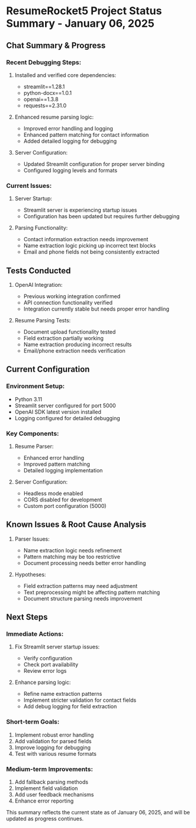 # ResumeRocket5 Project Status Summary - January 06, 2025

## Chat Summary & Progress

### Recent Debugging Steps:
1. Installed and verified core dependencies:
   - streamlit==1.28.1
   - python-docx==1.0.1
   - openai==1.3.8
   - requests==2.31.0

2. Enhanced resume parsing logic:
   - Improved error handling and logging
   - Enhanced pattern matching for contact information
   - Added detailed logging for debugging

3. Server Configuration:
   - Updated Streamlit configuration for proper server binding
   - Configured logging levels and formats

### Current Issues:

1. Server Startup:
   - Streamlit server is experiencing startup issues
   - Configuration has been updated but requires further debugging

2. Parsing Functionality:
   - Contact information extraction needs improvement
   - Name extraction logic picking up incorrect text blocks
   - Email and phone fields not being consistently extracted

## Tests Conducted

1. OpenAI Integration:
   - Previous working integration confirmed
   - API connection functionality verified
   - Integration currently stable but needs proper error handling

2. Resume Parsing Tests:
   - Document upload functionality tested
   - Field extraction partially working
   - Name extraction producing incorrect results
   - Email/phone extraction needs verification

## Current Configuration

### Environment Setup:
- Python 3.11
- Streamlit server configured for port 5000
- OpenAI SDK latest version installed
- Logging configured for detailed debugging

### Key Components:
1. Resume Parser:
   - Enhanced error handling
   - Improved pattern matching
   - Detailed logging implementation

2. Server Configuration:
   - Headless mode enabled
   - CORS disabled for development
   - Custom port configuration (5000)

## Known Issues & Root Cause Analysis

1. Parser Issues:
   - Name extraction logic needs refinement
   - Pattern matching may be too restrictive
   - Document processing needs better error handling

2. Hypotheses:
   - Field extraction patterns may need adjustment
   - Text preprocessing might be affecting pattern matching
   - Document structure parsing needs improvement

## Next Steps

### Immediate Actions:
1. Fix Streamlit server startup issues:
   - Verify configuration
   - Check port availability
   - Review error logs

2. Enhance parsing logic:
   - Refine name extraction patterns
   - Implement stricter validation for contact fields
   - Add debug logging for field extraction

### Short-term Goals:
1. Implement robust error handling
2. Add validation for parsed fields
3. Improve logging for debugging
4. Test with various resume formats

### Medium-term Improvements:
1. Add fallback parsing methods
2. Implement field validation
3. Add user feedback mechanisms
4. Enhance error reporting

This summary reflects the current state as of January 06, 2025, and will be updated as progress continues.